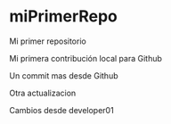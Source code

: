 # miPrimerRepo

Mi primer repositorio

Mi primera contribución local para Github

Un commit mas desde Github

Otra actualizacion

Cambios desde developer01